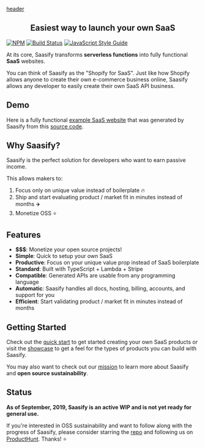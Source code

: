 [header](_header.md ':include')

<h2 align="center" class='subtitle'>Easiest way to launch your own SaaS</h2>

[![NPM](https://img.shields.io/npm/v/saasify.svg)](https://www.npmjs.com/package/saasify) [![Build Status](https://travis-ci.com/saasify-sh/saasify.svg?branch=master)](https://travis-ci.com/saasify-sh/saasify) [![JavaScript Style Guide](https://img.shields.io/badge/code_style-standard-brightgreen.svg)](https://standardjs.com)

At its core, Saasify transforms **serverless functions** into fully functional **SaaS** websites.

You can think of Saasify as the "Shopify for SaaS". Just like how Shopify allows anyone to create their own e-commerce business online, Saasify allows any developer to easily create their own SaaS API business.

## Demo

Here is a fully functional [example SaaS website](https://puppet-master.sh ':target=_blank') that was generated by Saasify from this [source code](https://github.com/saasify-sh/puppet-master ':target=_blank').

## Why Saasify?

Saasify is the perfect solution for developers who want to earn passive income.

This allows makers to:

1. Focus only on unique value instead of boilerplate 🔥
2. Ship and start evaluating product / market fit in minutes instead of months ✈️
3. Monetize OSS ⭐️

## Features

- **$$$**: Monetize your open source projects!
- **Simple**: Quick to setup your own SaaS
- **Productive**: Focus on your unique value prop instead of SaaS boilerplate
- **Standard**: Built with TypeScript + Lambda + Stripe
- **Compatible**: Generated APIs are usable from any programming language
- **Automatic**: Saasify handles all docs, hosting, billing, accounts, and support for you
- **Efficient**: Start validating product / market fit in minutes instead of months

## Getting Started

Check out the [quick start](./quick-start) to get started creating your own SaaS products or visit the [showcase](./showcase.md) to get a feel for the types of products you can build with Saasify.

You may also want to check out our [mission](./mission.md) to learn more about Saasify and **open source sustainability**.

## Status

**As of September, 2019, Saasify is an active WIP and is not yet ready for general use.**

If you're interested in OSS sustainability and want to follow along with the progress of Saasify, please consider starring the [repo](https://github.com/saasify-sh/saasify) and following us on [ProductHunt](https://www.producthunt.com/upcoming/saasify-2). Thanks! ⭐️
